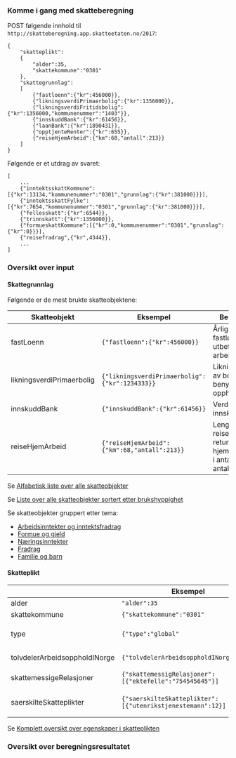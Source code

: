 ### Komme i gang med skatteberegning 

POST følgende innhold til ```http://skatteberegning.app.skatteetaten.no/2017```:

```
{
    "skatteplikt":
    {
        "alder":35,
        "skattekommune":"0301"
    },
    "skattegrunnlag":
    [
        {"fastloenn":{"kr":456000}},
        {"likningsverdiPrimaerbolig":{"kr":1356000}},
        {"likningsverdiFritidsbolig":{"kr":1356000,"kommunenummer":"1403"}},
        {"innskuddBank":{"kr":61456}},
        {"laanBank":{"kr":1890431}},
        {"opptjenteRenter":{"kr":655}},
        {"reiseHjemArbeid":{"km":68,"antall":213}}
    ]
}
```

Følgende er et utdrag av svaret:

```
[
    ...
    {"inntektsskattKommune":[{"kr":13134,"kommunenummer":"0301","grunnlag":{"kr":381000}}}],
    {"inntektsskattFylke":[{"kr":7654,"kommunenummer":"0301","grunnlag":{"kr":381000}}}],
    {"fellesskatt":{"kr":6544}},
    {"trinnskatt":{"kr":1356000}},
    {"formueskattKommune":[{"kr":0,"kommunenummer":"0301","grunnlag":{"kr":0}}}],
    {"reisefradrag",{"kr",4344}},
    ...
]

```

### Oversikt over input

#### Skattegrunnlag

Følgende er de mest brukte skatteobjektene:

| Skatteobjekt        | Eksempel           | Beskrivelse  |
| -------------|---------|----------|
| fastLoenn     | ```{"fastloenn":{"kr":456000}}``` |Årlig, ordinær fastlønnsinntekt utbetalt av arbeidsgiver |
| likningsverdiPrimaerbolig     | ```{"likningsverdiPrimaerbolig":{"kr":1234333}}``` | Likningsverdi av bolig benyttet til opphold  |
| innskuddBank     | ```{"innskuddBank":{"kr":61456}}``` | Verdi av innskudd i bank |
| reiseHjemArbeid     | ```{"reiseHjemArbeid":{"km":68,"antall":213}}``` | Lengde på reisevei tur-retur mellom hjem og arbeid i antall km og antall dager |

Se [Alfabetisk liste over alle skatteobjekter](https://www.google.com)

Se [Liste over alle skatteobjekter sortert etter brukshyppighet](https://www.google.com)

Se skatteobjekter gruppert etter tema:

* [Arbeidsinntekter og inntektsfradrag](https://www.google.com)
* [Formue og gjeld](https://www.google.com)
* [Næringsinntekter](https://www.google.com)
* [Fradrag](https://www.google.com)
* [Familie og barn](https://www.google.com)

#### Skatteplikt



|         | Eksempel           | Beskrivelse  |
| -------------|---------|----------|
| alder     | ```"alder":35``` | Alder i inntektsår |
| skattekommune     | ```{"skattekommune":"0301"``` | Hjemstestedkommune |
| type     | ```{"type":"global"``` | Type skattepliktig tilknytning til Norge; ```Global``` (standard) eller ```Begrenset``` |
| tolvdelerArbeidsoppholdINorge     | ```{"tolvdelerArbeidsoppholdINorge":"12"``` | Antall 12-deler arbeidsopphold i Norge (12 er standard) |
| skattemessigeRelasjoner     | ```{"skattemessigRelasjoner":[{"ektefelle":"754545645"}]``` | Liste av skattemessigefamiliemedlemmer |
| saerskilteSkatteplikter     | ```{"saerskilteSkatteplikter":[{"utenrikstjenestemann":12}]``` | Lengde på reisevei tur-retur mellom hjem og arbeid i antall km og antall dager |

Se [Komplett oversikt over egenskaper i skatteplikten](https://www.google.com)

### Oversikt over beregningsresultatet
